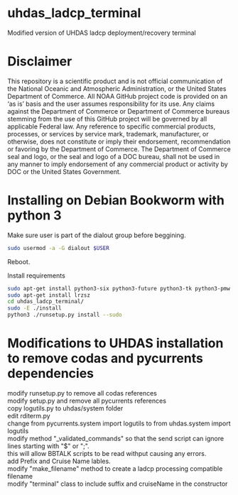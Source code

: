 # uhdas_ladcp_terminal
Modified version of UHDAS ladcp deployment/recovery terminal



Disclaimer
==========
This repository is a scientific product and is not official communication of the National Oceanic and
Atmospheric Administration, or the United States Department of Commerce. All NOAA GitHub project code is
provided on an ‘as is’ basis and the user assumes responsibility for its use. Any claims against the Department of
Commerce or Department of Commerce bureaus stemming from the use of this GitHub project will be governed
by all applicable Federal law. Any reference to specific commercial products, processes, or services by service
mark, trademark, manufacturer, or otherwise, does not constitute or imply their endorsement, recommendation or
favoring by the Department of Commerce. The Department of Commerce seal and logo, or the seal and logo of a
DOC bureau, shall not be used in any manner to imply endorsement of any commercial product or activity by
DOC or the United States Government.

# Installing on Debian Bookworm with python 3
Make sure user is part of the dialout group before beggining.

```bash
sudo usermod -a -G dialout $USER
```
Reboot.

Install requirements 
```bash
sudo apt-get install python3-six python3-future python3-tk python3-pmw python3-numpy
sudo apt-get install lrzsz
cd uhdas_ladcp_terminal/
sudo -E ./install
python3 ./runsetup.py install --sudo
```

# Modifications to UHDAS installation to remove codas and pycurrents dependencies 
modify runsetup.py to remove all codas references</br>
modify setup.py and remove all pycurrents references</br>
copy logutils.py to uhdas/system folder</br>
edit rditerm.py</br>
    change from pycurrents.system import logutils to from uhdas.system import logutils</br>
    modify method "_validated_commands" so that the send script can ignore lines starting with "$" or ";".</br>
    this will allow BBTALK scripts to be read withput causing any errors.</br>
    add Prefix and Cruise Name lables.</br>
    modify "make_filename" method to create a ladcp processing compatible filename</br>
    modify "terminal" class to include suffix and cruiseName in the constructor</br>





